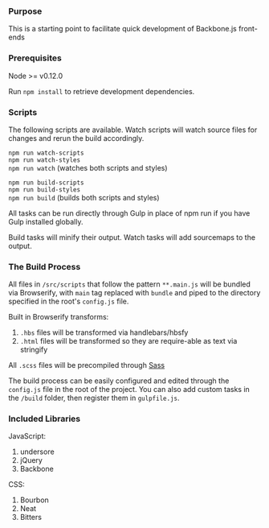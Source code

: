 ### Purpose

This is a starting point to facilitate quick development of Backbone.js front-ends

### Prerequisites

Node >= v0.12.0

Run `npm install` to retrieve development dependencies.

### Scripts

The following scripts are available. Watch scripts will watch source files for
changes and rerun the build accordingly.  

`npm run watch-scripts`  
`npm run watch-styles`  
`npm run watch` (watches both scripts and styles)

`npm run build-scripts`  
`npm run build-styles`   
`npm run build` (builds both scripts and styles)

All tasks can be run directly through Gulp in place of npm run if you have Gulp installed globally.

Build tasks will minify their output. Watch tasks will add sourcemaps to the output.

### The Build Process

All files in `/src/scripts` that follow the pattern `**.main.js` will be
bundled via Browserify, with `main` tag replaced with `bundle` and piped to the
directory specified in the root's `config.js` file.

Built in Browserify transforms:
1. `.hbs` files will be transformed via handlebars/hbsfy
2. `.html` files will be transformed so they are require-able as text via stringify

All `.scss` files  will be precompiled through [Sass](http://sass-lang.com/)  

The build process can be easily configured and edited through the `config.js` file
in the root of the project. You can also add custom tasks in the `/build` folder,
then register them in `gulpfile.js`.

### Included Libraries

JavaScript:

1. undersore
2. jQuery
3. Backbone

CSS:

1. Bourbon
2. Neat
3. Bitters
